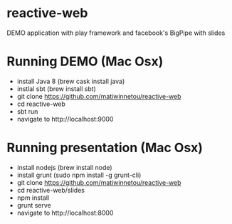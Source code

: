 reactive-web
============

DEMO application with play framework and facebook's BigPipe with slides

# Running DEMO (Mac Osx)
* install Java 8 (brew cask install java)
* instlal sbt (brew install sbt)
* git clone https://github.com/matiwinnetou/reactive-web
* cd reactive-web
* sbt run
* navigate to http://localhost:9000

# Running presentation (Mac Osx)
* install nodejs (brew install node)
* install grunt (sudo npm install -g grunt-cli)
* git clone https://github.com/matiwinnetou/reactive-web
* cd reactive-web/slides
* npm install
* grunt serve
* navigate to http://localhost:8000
